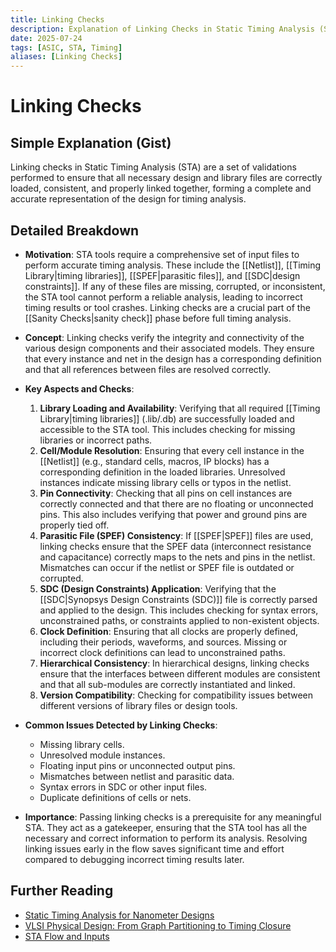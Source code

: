 ```yaml
---
title: Linking Checks
description: Explanation of Linking Checks in Static Timing Analysis (STA).
date: 2025-07-24
tags: [ASIC, STA, Timing]
aliases: [Linking Checks]
---
```


# Linking Checks

## Simple Explanation (Gist)
Linking checks in Static Timing Analysis (STA) are a set of validations performed to ensure that all necessary design and library files are correctly loaded, consistent, and properly linked together, forming a complete and accurate representation of the design for timing analysis.

## Detailed Breakdown

*   **Motivation**: STA tools require a comprehensive set of input files to perform accurate timing analysis. These include the [[Netlist]], [[Timing Library|timing libraries]], [[SPEF|parasitic files]], and [[SDC|design constraints]]. If any of these files are missing, corrupted, or inconsistent, the STA tool cannot perform a reliable analysis, leading to incorrect timing results or tool crashes. Linking checks are a crucial part of the [[Sanity Checks|sanity check]] phase before full timing analysis.

*   **Concept**: Linking checks verify the integrity and connectivity of the various design components and their associated models. They ensure that every instance and net in the design has a corresponding definition and that all references between files are resolved correctly.

*   **Key Aspects and Checks**:
    1.  **Library Loading and Availability**: Verifying that all required [[Timing Library|timing libraries]] (.lib/.db) are successfully loaded and accessible to the STA tool. This includes checking for missing libraries or incorrect paths.
    2.  **Cell/Module Resolution**: Ensuring that every cell instance in the [[Netlist]] (e.g., standard cells, macros, IP blocks) has a corresponding definition in the loaded libraries. Unresolved instances indicate missing library cells or typos in the netlist.
    3.  **Pin Connectivity**: Checking that all pins on cell instances are correctly connected and that there are no floating or unconnected pins. This also includes verifying that power and ground pins are properly tied off.
    4.  **Parasitic File (SPEF) Consistency**: If [[SPEF|SPEF]] files are used, linking checks ensure that the SPEF data (interconnect resistance and capacitance) correctly maps to the nets and pins in the netlist. Mismatches can occur if the netlist or SPEF file is outdated or corrupted.
    5.  **SDC (Design Constraints) Application**: Verifying that the [[SDC|Synopsys Design Constraints (SDC)]] file is correctly parsed and applied to the design. This includes checking for syntax errors, unconstrained paths, or constraints applied to non-existent objects.
    6.  **Clock Definition**: Ensuring that all clocks are properly defined, including their periods, waveforms, and sources. Missing or incorrect clock definitions can lead to unconstrained paths.
    7.  **Hierarchical Consistency**: In hierarchical designs, linking checks ensure that the interfaces between different modules are consistent and that all sub-modules are correctly instantiated and linked.
    8.  **Version Compatibility**: Checking for compatibility issues between different versions of library files or design tools.

*   **Common Issues Detected by Linking Checks**:
    *   Missing library cells.
    *   Unresolved module instances.
    *   Floating input pins or unconnected output pins.
    *   Mismatches between netlist and parasitic data.
    *   Syntax errors in SDC or other input files.
    *   Duplicate definitions of cells or nets.

*   **Importance**: Passing linking checks is a prerequisite for any meaningful STA. They act as a gatekeeper, ensuring that the STA tool has all the necessary and correct information to perform its analysis. Resolving linking issues early in the flow saves significant time and effort compared to debugging incorrect timing results later.

## Further Reading

*   [Static Timing Analysis for Nanometer Designs](https://www.amazon.com/Static-Timing-Analysis-Nanometer-Designs/dp/0470095467)
*   [VLSI Physical Design: From Graph Partitioning to Timing Closure](https://www.amazon.com/VLSI-Physical-Design-Partitioning-Timing/dp/0471721426)
*   [STA Flow and Inputs](https://www.vlsi-expert.com/2018/01/sta-flow-and-inputs.html)